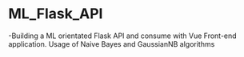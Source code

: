 # ML_Flask_API
-Building a ML orientated Flask API and consume with Vue Front-end application. Usage of Naive Bayes and GaussianNB algorithms
